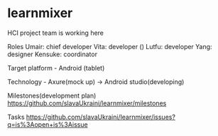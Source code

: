 # learnmixer
HCI project team is working here

Roles
  Umair: chief developer
	Vita: developer ()
	Lutfu: developer
  Yang: designer
	Kensuke: coordinator

Target platform - Android (tablet)

Technology - Axure(mock up) -> Android studio(developing)

Milestones(development plan)	https://github.com/slavaUkraini/learnmixer/milestones

Tasks		https://github.com/slavaUkraini/learnmixer/issues?q=is%3Aopen+is%3Aissue


